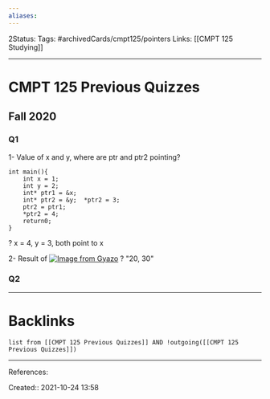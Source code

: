 ```yaml
---
aliases:
---
```

2Status: 
Tags: #archivedCards/cmpt125/pointers
Links: [[CMPT 125 Studying]]
___

# CMPT 125 Previous Quizzes

## Fall 2020

### Q1

1- Value of x and y, where are ptr and ptr2 pointing?
```
int main(){
	int x = 1;
	int y = 2;
	int* ptr1 = &x;
	int* ptr2 = &y;  *ptr2 = 3;
	ptr2 = ptr1;
	*ptr2 = 4;
	return0;
}
```
?
x = 4, y = 3, both point to x

2- Result of
[![Image from Gyazo](https://i.gyazo.com/342b56ad48b58e0fb6ffdeb6d3db631d.png)](https://gyazo.com/342b56ad48b58e0fb6ffdeb6d3db631d)
?
"20, 30"

### Q2

___

# Backlinks

```dataview
list from [[CMPT 125 Previous Quizzes]] AND !outgoing([[CMPT 125 Previous Quizzes]])
```
___
References:

Created:: 2021-10-24 13:58
